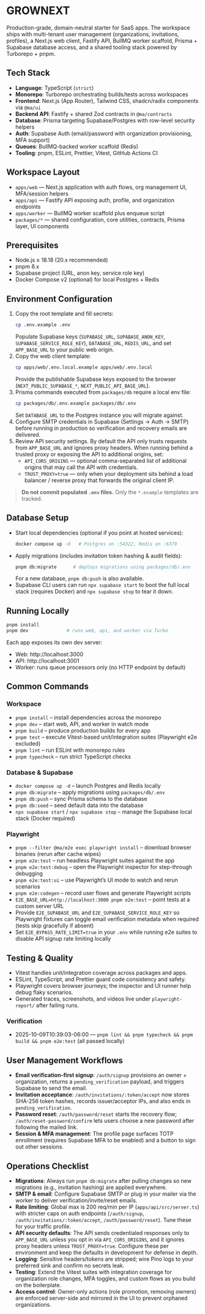 # GROWNEXT

Production-grade, domain-neutral starter for SaaS apps. The workspace ships with multi-tenant user management (organizations, invitations, profiles), a Next.js web client, Fastify API, BullMQ worker scaffold, Prisma + Supabase database access, and a shared tooling stack powered by Turborepo + pnpm.

## Tech Stack
- **Language**: TypeScript (`strict`)
- **Monorepo**: Turborepo orchestrating builds/tests across workspaces
- **Frontend**: Next.js (App Router), Tailwind CSS, shadcn/radix components via `@ma/ui`
- **Backend API**: Fastify + shared Zod contracts in `@ma/contracts`
- **Database**: Prisma targeting Supabase/Postgres with row-level security helpers
- **Auth**: Supabase Auth (email/password with organization provisioning, MFA support)
- **Queues**: BullMQ-backed worker scaffold (Redis)
- **Tooling**: pnpm, ESLint, Prettier, Vitest, GitHub Actions CI

## Workspace Layout
- `apps/web` — Next.js application with auth flows, org management UI, MFA/session helpers
- `apps/api` — Fastify API exposing auth, profile, and organization endpoints
- `apps/worker` — BullMQ worker scaffold plus enqueue script
- `packages/*` — shared configuration, core utilities, contracts, Prisma layer, UI components

## Prerequisites
- Node.js ≥ 18.18 (20.x recommended)
- pnpm 8.x
- Supabase project (URL, anon key, service role key)
- Docker Compose v2 (optional) for local Postgres + Redis

## Environment Configuration
1. Copy the root template and fill secrets:  
   ```bash
   cp .env.example .env
   ```
   Populate Supabase keys (`SUPABASE_URL`, `SUPABASE_ANON_KEY`, `SUPABASE_SERVICE_ROLE_KEY`), `DATABASE_URL`, `REDIS_URL`, and set `APP_BASE_URL` to your public web origin.
2. Copy the web client template:  
   ```bash
   cp apps/web/.env.local.example apps/web/.env.local
   ```
   Provide the publishable Supabase keys exposed to the browser (`NEXT_PUBLIC_SUPABASE_*`, `NEXT_PUBLIC_API_BASE_URL`).
3. Prisma commands executed from `packages/db` require a local env file:  
   ```bash
   cp packages/db/.env.example packages/db/.env
   ```
   Set `DATABASE_URL` to the Postgres instance you will migrate against.
4. Configure SMTP credentials in Supabase (Settings → Auth → SMTP) before running in production so verification and recovery emails are delivered.
5. Review API security settings. By default the API only trusts requests from `APP_BASE_URL` and ignores proxy headers. When running behind a trusted proxy or exposing the API to additional origins, set:
   - `API_CORS_ORIGINS` — optional comma-separated list of additional origins that may call the API with credentials.
   - `TRUST_PROXY=true` — only when your deployment sits behind a load balancer / reverse proxy that forwards the original client IP.

> **Do not commit populated `.env` files.** Only the `*.example` templates are tracked.

## Database Setup
- Start local dependencies (optional if you point at hosted services):  
  ```bash
  docker compose up -d   # Postgres on :54322, Redis on :6379
  ```
- Apply migrations (includes invitation token hashing & audit fields):  
  ```bash
  pnpm db:migrate      # deploys migrations using packages/db/.env
  ```
  For a new database, `pnpm db:push` is also available.
- Supabase CLI users can run `npx supabase start` to boot the full local stack (requires Docker) and `npx supabase stop` to tear it down.

## Running Locally
```bash
pnpm install
pnpm dev              # runs web, api, and worker via Turbo
```
Each app exposes its own dev server:
- Web: http://localhost:3000
- API: http://localhost:3001
- Worker: runs queue processors only (no HTTP endpoint by default)

## Common Commands
### Workspace
- `pnpm install` – install dependencies across the monorepo
- `pnpm dev` – start web, API, and worker in watch mode
- `pnpm build` – produce production builds for every app
- `pnpm test` – execute Vitest-based unit/integration suites (Playwright e2e excluded)
- `pnpm lint` – run ESLint with monorepo rules
- `pnpm typecheck` – run strict TypeScript checks

### Database & Supabase
- `docker compose up -d` – launch Postgres and Redis locally
- `pnpm db:migrate` – apply migrations using `packages/db/.env`
- `pnpm db:push` – sync Prisma schema to the database
- `pnpm db:seed` – seed default data into the database
- `npx supabase start` / `npx supabase stop` – manage the Supabase local stack (Docker required)

### Playwright
- `pnpm --filter @ma/e2e exec playwright install` – download browser binaries (rerun after cache wipes)
- `pnpm e2e:test` – run headless Playwright suites against the app
- `pnpm e2e:test:debug` – open the Playwright inspector for step-through debugging
- `pnpm e2e:test:ui` – use Playwright’s UI mode to watch and rerun scenarios
- `pnpm e2e:codegen` – record user flows and generate Playwright scripts
- `E2E_BASE_URL=http://localhost:3000 pnpm e2e:test` – point tests at a custom server URL
- Provide `E2E_SUPABASE_URL` and `E2E_SUPABASE_SERVICE_ROLE_KEY` so Playwright fixtures can toggle email verification metadata when required (tests skip gracefully if absent)
- Set `E2E_BYPASS_RATE_LIMIT=true` in your `.env` while running e2e suites to disable API signup rate limiting locally

## Testing & Quality
- Vitest handles unit/integration coverage across packages and apps.
- ESLint, TypeScript, and Prettier guard code consistency and safety.
- Playwright covers browser journeys; the inspector and UI runner help debug flaky scenarios.
- Generated traces, screenshots, and videos live under `playwright-report/` after failing runs.

### Verification
- 2025-10-09T10:39:03-06:00 — `pnpm lint && pnpm typecheck && pnpm build && pnpm e2e:test` (all passed locally)

## User Management Workflows
- **Email verification-first signup**: `/auth/signup` provisions an owner + organization, returns a `pending_verification` payload, and triggers Supabase to send the email.
- **Invitation acceptance**: `/auth/invitations/:token/accept` now stores SHA-256 token hashes, records issuer/acceptor IPs, and also ends in `pending_verification`.
- **Password reset**: `/auth/password/reset` starts the recovery flow; `/auth/reset-password/confirm` lets users choose a new password after following the mailed link.
- **Session & MFA management**: The profile page surfaces TOTP enrollment (requires Supabase MFA to be enabled) and a button to sign out other sessions.

## Operations Checklist
- **Migrations**: Always run `pnpm db:migrate` after pulling changes so new migrations (e.g., invitation hashing) are applied everywhere.
- **SMTP & email**: Configure Supabase SMTP or plug in your mailer via the worker to deliver verification/invite/reset emails.
- **Rate limiting**: Global max is 200 req/min per IP (`apps/api/src/server.ts`) with stricter caps on auth endpoints (`/auth/signup`, `/auth/invitations/:token/accept`, `/auth/password/reset`). Tune these for your traffic profile.
- **API security defaults**: The API sends credentialed responses only to `APP_BASE_URL` unless you opt in via `API_CORS_ORIGINS`, and it ignores proxy headers unless `TRUST_PROXY=true`. Configure these per environment and keep the defaults in development for defense in depth.
- **Logging**: Sensitive headers/tokens are stripped; wire Pino logs to your preferred sink and confirm no secrets leak.
- **Testing**: Extend the Vitest suites with integration coverage for organization role changes, MFA toggles, and custom flows as you build on the boilerplate.
- **Access control**: Owner-only actions (role promotion, removing owners) are enforced server-side and mirrored in the UI to prevent orphaned organizations.
